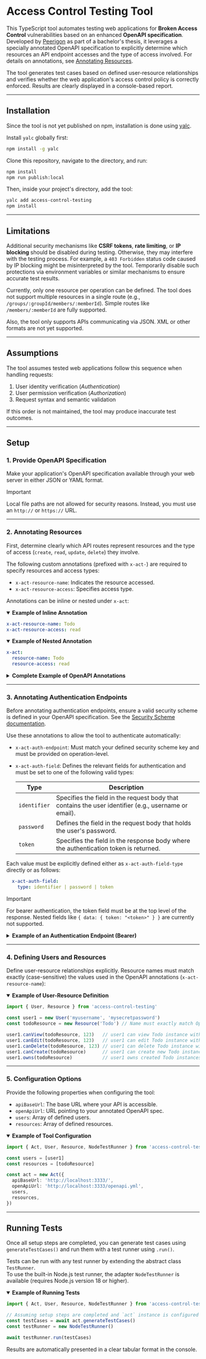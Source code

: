 # Access Control Testing Tool

This TypeScript tool automates testing web applications for **Broken Access Control** vulnerabilities based on an enhanced **OpenAPI specification**. Developed by [Peerigon](https://peerigon.com/) as part of a bachelor's thesis, it leverages a specially annotated OpenAPI specification to explicitly determine which resources an API endpoint accesses and the type of access involved. For details on annotations, see [Annotating Resources](#2-annotating-resources).

The tool generates test cases based on defined user-resource relationships and verifies whether the web application's access control policy is correctly enforced. Results are clearly displayed in a console-based report.

---

## Installation

Since the tool is not yet published on npm, installation is done using [yalc](https://github.com/wclr/yalc).

Install `yalc` globally first:

```bash
npm install -g yalc
```

Clone this repository, navigate to the directory, and run:

```bash
npm install
npm run publish:local
```

Then, inside your project's directory, add the tool:

```bash
yalc add access-control-testing
npm install
```

---

## Limitations

Additional security mechanisms like **CSRF tokens**, **rate limiting**, or **IP blocking** should be disabled during testing. Otherwise, they may interfere with the testing process. For example, a `403 Forbidden` status code caused by IP blocking might be misinterpreted by the tool. Temporarily disable such protections via environment variables or similar mechanisms to ensure accurate test results.

Currently, only one resource per operation can be defined. The tool does not support multiple resources in a single route (e.g., `/groups/:groupId/members/:memberId`). Simple routes like `/members/:memberId` are fully supported.

Also, the tool only supports APIs communicating via JSON. XML or other formats are not yet supported.

---

## Assumptions

The tool assumes tested web applications follow this sequence when handling requests:

1. User identity verification (*Authentication*)
2. User permission verification (*Authorization*)
3. Request syntax and semantic validation

If this order is not maintained, the tool may produce inaccurate test outcomes.

---

## Setup

### 1. Provide OpenAPI Specification

Make your application's OpenAPI specification available through your web server in either JSON or YAML format.

> [!IMPORTANT]  
> Local file paths are not allowed for security reasons. Instead, you must use an `http://` or `https://` URL.

---

### 2. Annotating Resources

First, determine clearly which API routes represent resources and the type of access (`create`, `read`, `update`, `delete`) they involve.

The following custom annotations (prefixed with `x-act-`) are required to specify resources and access types:

- `x-act-resource-name`: Indicates the resource accessed.
- `x-act-resource-access`: Specifies access type.

Annotations can be inline or nested under `x-act`:

<details open>
<summary><strong>Example of Inline Annotation</strong></summary>

```yaml
x-act-resource-name: Todo
x-act-resource-access: read
```
</details>

<details open>
<summary><strong>Example of Nested Annotation</strong></summary>

```yaml
x-act:
  resource-name: Todo
  resource-access: read
```
</details>

<details>
<summary><strong>Complete Example of OpenAPI Annotations</strong></summary>

```yaml
paths:
  /todos:
    get:
      # ...
      x-act:
        resource-name: Todo
        resource-access: read
    post:
      # ...
      x-act:
        resource-name: Todo
        resource-access: create

  /todos/{id}:
    # ...
    get:
      parameters:
        - name: id
          in: path
          required: true
          schema:
            type: string
          x-act:
            resource-name: Todo
            resource-access: read
```
</details>

---

### 3. Annotating Authentication Endpoints

Before annotating authentication endpoints, ensure a valid security scheme is defined in your OpenAPI specification. See the [Security Scheme documentation](https://learn.openapis.org/specification/security.html).

Use these annotations to allow the tool to authenticate automatically:

- `x-act-auth-endpoint`: Must match your defined security scheme key and must be provided on operation-level.
- `x-act-auth-field`: Defines the relevant fields for authentication and must be set to one of the following valid types:

  | Type         | Description                                                                                          |
    |--------------|------------------------------------------------------------------------------------------------------|
  | `identifier` | Specifies the field in the request body that contains the user identifier (e.g., username or email). |
  | `password`   | Defines the field in the request body that holds the user's password.                                |
  | `token`      | Specifies the field in the response body where the authentication token is returned.                 |

Each value must be explicitly defined either as `x-act-auth-field-type` directly or as follows:

```yaml
  x-act-auth-field:
    type: identifier | password | token
```


> [!IMPORTANT]  
> For bearer authentication, the token field must be at the top level of the response. Nested fields like `{ data: { token: "<token>" } }` are currently not supported.


<details>
<summary><strong>Example of an Authentication Endpoint (Bearer)</strong></summary>

```yaml
paths:
  /login/bearer:
    post:
      requestBody:
        required: true
        content:
          application/json:
            schema:
              type: object
              properties:
                username:
                  type: string
                  x-act-auth-field:
                    type: identifier
                password:
                  type: string
                  x-act-auth-field:
                    type: password
      responses:
        '200':
          content:
            application/json:
              schema:
                type: object
                properties:
                  token:
                    type: string
                    x-act-auth-field:
                      type: token
      x-act-auth-endpoint: bearerHttpAuthentication
```
</details>

---

### 4. Defining Users and Resources

Define user-resource relationships explicitly. Resource names must match exactly (case-sensitive) the values used in the OpenAPI annotations (`x-act-resource-name`):

<details open>
<summary><strong>Example of User-Resource Definition</strong></summary>

```typescript
import { User, Resource } from 'access-control-testing'

const user1 = new User('myusername', 'mysecretpassword')
const todoResource = new Resource('Todo') // Name must exactly match OpenAPI spec annotation

user1.canView(todoResource, 123)   // user1 can view Todo instance with identifier 123
user1.canEdit(todoResource, 123)   // user1 can edit Todo instance with identifier 123
user1.canDelete(todoResource, 123) // user1 can delete Todo instance with identifier 123
user1.canCreate(todoResource)      // user1 can create new Todo instances
user1.owns(todoResource)           // user1 owns created Todo instances
```
</details>

---

### 5. Configuration Options

Provide the following properties when configuring the tool:

- `apiBaseUrl`: The base URL where your API is accessible.
- `openApiUrl`: URL pointing to your annotated OpenAPI spec.
- `users`: Array of defined users.
- `resources`: Array of defined resources.

<details open>
<summary><strong>Example of Tool Configuration</strong></summary>

```typescript
import { Act, User, Resource, NodeTestRunner } from 'access-control-testing'

const users = [user1]
const resources = [todoResource]

const act = new Act({
  apiBaseUrl: 'http://localhost:3333/',
  openApiUrl: 'http://localhost:3333/openapi.yml',
  users,
  resources,
})
```
</details>

---

## Running Tests

Once all setup steps are completed, you can generate test cases using `generateTestCases()` and run them with a test runner using `.run()`.

Tests can be run with any test runner by extending the abstract class `TestRunner`.  
To use the built-in Node.js test runner, the adapter `NodeTestRunner` is available (requires Node.js version 18 or higher).
<details open>
<summary><strong>Example of Running Tests</strong></summary>

```typescript
import { Act, User, Resource, NodeTestRunner } from 'access-control-testing'

// Assuming setup steps are completed and `act` instance is configured
const testCases = await act.generateTestCases()
const testRunner = new NodeTestRunner()

await testRunner.run(testCases)
```
</details>

Results are automatically presented in a clear tabular format in the console.
